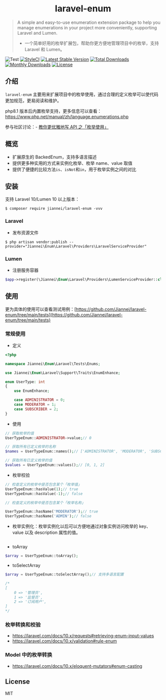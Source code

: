 <h1 align="center"> laravel-enum </h1>

> A simple and easy-to-use enumeration extension package to help you manage enumerations in your project more conveniently, supporting Laravel and Lumen.
> - 一个简单好用的枚举扩展包，帮助你更方便地管理项目中的枚举，支持 Laravel 和 Lumen。

![Test](https://github.com/Jiannei/laravel-enum/workflows/Test/badge.svg?branch=main)
[![StyleCI](https://github.styleci.io/repos/316907996/shield?branch=main)](https://github.styleci.io/repos/316907996?branch=main)
[![Latest Stable Version](http://poser.pugx.org/jiannei/laravel-enum/v)](https://packagist.org/packages/jiannei/laravel-enum) 
[![Total Downloads](http://poser.pugx.org/jiannei/laravel-enum/downloads)](https://packagist.org/packages/jiannei/laravel-enum)
[![Monthly Downloads](http://poser.pugx.org/jiannei/laravel-enum/d/monthly)](https://packagist.org/packages/jiannei/laravel-enum)
[![License](http://poser.pugx.org/jiannei/laravel-enum/license)](https://packagist.org/packages/jiannei/laravel-enum)

## 介绍

`laravel-enum` 主要用来扩展项目中的枚举使用，通过合理的定义枚举可以使代码更加规范，更易阅读和维护。

php8.1 版本后内置枚举支持，更多信息可以查看：https://www.php.net/manual/zh/language.enumerations.php

参与社区讨论：- [教你更优雅地写 API 之「枚举使用」](https://learnku.com/articles/53015)

## 概览

- 扩展原生的 BackedEnum，支持多语言描述
- 提供更多种实用的方式来实例化枚举、枚举 name、value 取值
- 提供了便捷的比较方法`is`、`isNot`和`in`，用于枚举实例之间的对比

## 安装

支持 Laravel 10/Lumen 10 以上版本：

```shell
$ composer require jiannei/laravel-enum -vvv
```


### Laravel

- 发布资源文件

```shell
$ php artisan vendor:publish --provider="Jiannei\Enum\Laravel\Providers\LaravelServiceProvider"
```

### Lumen

- 注册服务容器

```php
$app->register(\Jiannei\Enum\Laravel\Providers\LumenServiceProvider::class);
```

## 使用

更为具体的使用可以查看测试用例：[https://github.com/Jiannei/laravel-enum/tree/main/tests](https://github.com/Jiannei/laravel-enum/tree/main/tests)

### 常规使用

- 定义

```php
<?php

namespace Jiannei\Enum\Laravel\Tests\Enums;

use Jiannei\Enum\Laravel\Support\Traits\EnumEnhance;

enum UserType: int
{
    use EnumEnhance;

    case ADMINISTRATOR = 0;
    case MODERATOR = 1;
    case SUBSCRIBER = 2;
}
```

- 使用

```php
// 获取枚举的值
UserTypeEnum::ADMINISTRATOR->value;// 0

// 获取所有已定义枚举的名称
$names = UserTypeEnum::names();// ['ADMINISTRATOR', 'MODERATOR', 'SUBSCRIBER']

// 获取所有已定义枚举的值
$values = UserTypeEnum::values();// [0, 1, 2]
```

- 枚举校验

```php
// 检查定义的枚举中是否包含某个「枚举值」
UserTypeEnum::hasValue(1);// true
UserTypeEnum::hasValue(-1);// false

// 检查定义的枚举中是否包含某个「枚举名称」 

UserTypeEnum::hasName('MODERATOR');// true
UserTypeEnum::hasName('ADMIN');// false
```

- 枚举实例化：枚举实例化以后可以方便地通过对象实例访问枚举的 key、value 以及 description 属性的值。

```php

```

- toArray

```php
$array = UserTypeEnum::toArray();

```

- toSelectArray

```php
$array = UserTypeEnum::toSelectArray();// 支持多语言配置

/*
[
    0 => '管理员',
    1 => '监督员',
    2 => '订阅用户',
]
*/
```

### 枚举转换和校验

- https://laravel.com/docs/10.x/requests#retrieving-enum-input-values
- https://laravel.com/docs/10.x/validation#rule-enum


### Model 中的枚举转换

- https://laravel.com/docs/10.x/eloquent-mutators#enum-casting

## License

MIT